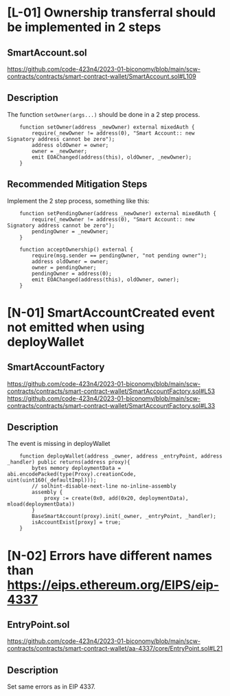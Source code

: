 # [L-01] Ownership transferral should be implemented in 2 steps
## SmartAccount.sol
https://github.com/code-423n4/2023-01-biconomy/blob/main/scw-contracts/contracts/smart-contract-wallet/SmartAccount.sol#L109

## Description

The function `setOwner(args...)` should be done in a 2 step process. 

```
    function setOwner(address _newOwner) external mixedAuth {
        require(_newOwner != address(0), "Smart Account:: new Signatory address cannot be zero");
        address oldOwner = owner;
        owner = _newOwner;
        emit EOAChanged(address(this), oldOwner, _newOwner);
    }
```

## Recommended Mitigation Steps
Implement the 2 step process, something like this:
```
    function setPendingOwner(address _newOwner) external mixedAuth {
        require(_newOwner != address(0), "Smart Account:: new Signatory address cannot be zero");
        pendingOwner = _newOwner;
    }

    function acceptOwnership() external {
        require(msg.sender == pendingOwner, "not pending owner");
        address oldOwner = owner;
        owner = pendingOwner;
        pendingOwner = address(0);
        emit EOAChanged(address(this), oldOwner, owner);
    }
```

# [N-01]  SmartAccountCreated event not emitted when using deployWallet
## SmartAccountFactory
https://github.com/code-423n4/2023-01-biconomy/blob/main/scw-contracts/contracts/smart-contract-wallet/SmartAccountFactory.sol#L53
https://github.com/code-423n4/2023-01-biconomy/blob/main/scw-contracts/contracts/smart-contract-wallet/SmartAccountFactory.sol#L33

## Description
The event is missing in deployWallet

```
    function deployWallet(address _owner, address _entryPoint, address _handler) public returns(address proxy){ 
        bytes memory deploymentData = abi.encodePacked(type(Proxy).creationCode, uint(uint160(_defaultImpl)));
        // solhint-disable-next-line no-inline-assembly
        assembly {
            proxy := create(0x0, add(0x20, deploymentData), mload(deploymentData))
        }
        BaseSmartAccount(proxy).init(_owner, _entryPoint, _handler);
        isAccountExist[proxy] = true;
    }
```

# [N-02] Errors have different names than https://eips.ethereum.org/EIPS/eip-4337
## EntryPoint.sol
https://github.com/code-423n4/2023-01-biconomy/blob/main/scw-contracts/contracts/smart-contract-wallet/aa-4337/core/EntryPoint.sol#L21

## Description
Set same errors as in EIP 4337.









